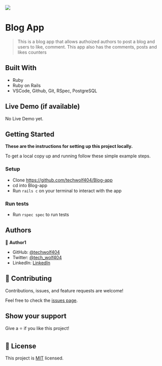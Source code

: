 ![](https://img.shields.io/badge/TechWolf404-blueviolet)

# Blog App

> This is a blog app that allows authoized authors to post a blog and users to like, comment. This app also has the comments, posts and likes counters

## Built With

- Ruby
- Ruby on Rails
- VSCode, Github, Git, RSpec, PostgreSQL

## Live Demo (if available)

No Live Demo yet.


## Getting Started

**These are the instructions for setting up this project locally.**

To get a local copy up and running follow these simple example steps.

### Setup
- Clone https://github.com/techwolf404/Blog-app
- cd into Blog-app
- Run `rails c` on your terminal to interact with the app

### Run tests
- Run `rspec spec` to run tests

## Authors

👤 **Author1**

- GitHub: [@techwolf404](https://github.com/techwolf404)
- Twitter: [@tech_wolf404](https://twitter.com/tech_wolf404)
- LinkedIn: [LinkedIn](https://www.linkedin.com/in/hatimdev/)

## 🤝 Contributing

Contributions, issues, and feature requests are welcome!

Feel free to check the [issues page](../../issues/).

## Show your support

Give a ⭐️ if you like this project!

## 📝 License

This project is [MIT](./LICENSE) licensed.
